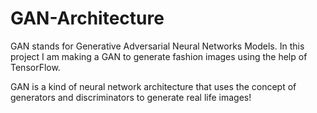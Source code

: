 # GAN-Architecture

GAN stands for Generative Adversarial Neural Networks Models. In this project I am making a GAN to generate fashion images using the help of TensorFlow.

GAN is a kind of neural network architecture that uses the concept of generators and discriminators to generate real life images!
